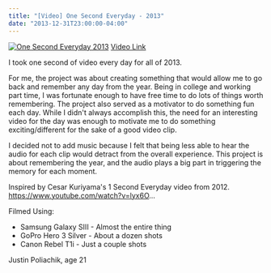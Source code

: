 ```yaml
---
title: "[Video] One Second Everyday - 2013"
date: "2013-12-31T23:00:00-04:00"
---
```


[![One Second Everyday 2013](http://img.youtube.com/vi/kNItK0RldKU/0.jpg)](http://www.youtube.com/watch?v=kNItK0RldKU)
[Video Link](http://www.youtube.com/watch?v=kNItK0RldKU)

I took one second of video every day for all of 2013.

For me, the project was about creating something that would allow me to go back and remember any day from the year. Being in college and working part time, I was fortunate enough to have free time to do lots of things worth remembering.
The project also served as a motivator to do something fun each day. While I didn't always accomplish this, the need for an interesting video for the day was enough to motivate me to do something exciting/different for the sake of a good video clip.

I decided not to add music because I felt that being less able to hear the audio for each clip would detract from the overall experience. This project is about remembering the year, and the audio plays a big part in triggering the memory for each moment.

Inspired by Cesar Kuriyama's 1 Second Everyday video from 2012.
https://www.youtube.com/watch?v=lyx6O...

Filmed Using:

- Samsung Galaxy SIII - Almost the entire thing
- GoPro Hero 3 Silver - About a dozen shots
- Canon Rebel T1i - Just a couple shots

Justin Poliachik, age 21
